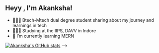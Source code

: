 ## Heyy , I'm Akanksha!

- 👩🏻‍💻 Btech-Mtech dual degree student sharing about my journey and learnings in tech
- 👩🏻‍🎓 Studying at the IIPS, DAVV in Indore
- 🌱 I’m currently learning MERN 

[![Akanksha's GitHub stats](https://github-readme-stats.vercel.app/api?username=akanksha1055&show=reviews,prs_merged,prs_merged_percentage&show_icons=true&theme=dracula)](https://github.com/anuraghazra/github-readme-stats)
-->
